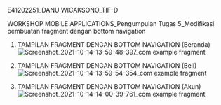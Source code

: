 E41202251_DANU WICAKSONO_TIF-D

WORKSHOP MOBILE APPLICATIONS_Pengumpulan Tugas 5_Modifikasi pembuatan fragment dengan bottom navigation

1. TAMPILAN FRAGMENT DENGAN BOTTOM NAVIGATION (Beranda)
![Screenshot_2021-10-14-13-59-48-397_com example fragment](https://user-images.githubusercontent.com/80568927/137273869-65658f13-c7bc-4ed6-a1c4-1efd5f3b98a7.jpg)


2. TAMPILAN FRAGMENT DENGAN BOTTOM NAVIGATION (Beli)
![Screenshot_2021-10-14-13-59-54-354_com example fragment](https://user-images.githubusercontent.com/80568927/137274135-0b2eb816-a014-4f67-a8e7-f4c9dc053ea9.jpg)


3. TAMPILAN FRAGMENT DENGAN BOTTOM NAVIGATION (Akun)
![Screenshot_2021-10-14-14-00-39-761_com example fragment](https://user-images.githubusercontent.com/80568927/137274241-22b7fec2-22a3-45f0-9084-fc97bcb149ce.jpg)
